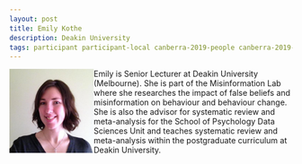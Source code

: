 ```yaml
---
layout: post
title: Emily Kothe
description: Deakin University
tags: participant participant-local canberra-2019-people canberra-2019-participant
---
```

<img align="left" width="150" height="150" src="/assets/people/Kothe_Emily.jpg" alt="Emily Kothe"/>Emily is Senior Lecturer at Deakin University (Melbourne). She is part of the Misinformation Lab where she researches the impact of false beliefs and misinformation on behaviour and behaviour change. She is also the advisor for systematic review and meta-analysis for the School of Psychology Data Sciences Unit and teaches systematic review and meta-analysis within the postgraduate curriculum at Deakin University.

<a href="https://emilykothe.com" title="Homepage" target="_blank" rel="noopener">
  <i class="fa fa-home fa-2x" style="color:#4FB3A9"></i>
</a>&nbsp;
<a href="https://twitter.com/emilyandthelime" title="Twitter" target="_blank"
rel="noopener">
  <i class="fa fa-twitter fa-2x" style="color:#4FB3A9"></i>
</a>&nbsp;
<a href="https://github.com/ekothe" title="GitHub" target="_blank" rel="noopener">
  <i class="fa fa-github fa-2x" style="color:#4FB3A9"></i>
</a>